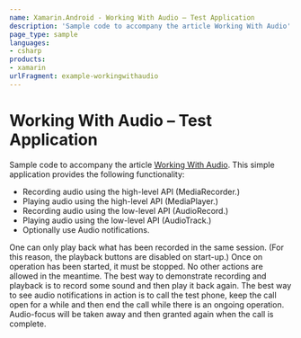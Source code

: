 ```yaml
---
name: Xamarin.Android - Working With Audio – Test Application
description: 'Sample code to accompany the article Working With Audio'
page_type: sample
languages:
- csharp
products:
- xamarin
urlFragment: example-workingwithaudio
---
```

# Working With Audio – Test Application

Sample code to accompany the article [Working With Audio](https://docs.microsoft.com/xamarin/android/app-fundamentals/android-audio). This simple application provides the following functionality:

* Recording audio using the high-level API (MediaRecorder.)
* Playing audio using the high-level API (MediaPlayer.)
* Recording audio using the low-level API (AudioRecord.)
* Playing audio using the low-level API (AudioTrack.)
* Optionally use Audio notifications.

One can only play back what has been recorded in the same session. (For this reason, the playback buttons are disabled on start-up.)
Once on operation has been started, it must be stopped. No other actions are allowed in the meantime. The best way to demonstrate recording and playback is to record some sound and then play it back again. The best way to see audio notifications in action is to call the test phone, keep the call open for a while and then end the call while there is an ongoing operation. Audio-focus will be taken away and then granted again when the call is complete.

